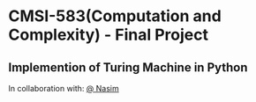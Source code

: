 # CMSI-583(Computation and Complexity) - Final Project
## Implemention of Turing Machine in Python
In collaboration with:
[@ Nasim](https://github.com/snalahi)
